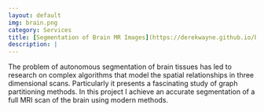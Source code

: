 ```yaml
---
layout: default
img: brain.png 
category: Services
title: [Segmentation of Brain MR Images](https://derekwayne.github.io/brain_segmentation/):<br>A modern approach to tissue classification 
description: |
---
```


The problem of autonomous segmentation of brain tissues has led to research on complex algorithms that model the spatial relationships in three dimensional scans. Particularly it presents a fascinating study of graph partitioning methods. In this project I achieve an accurate segmentation of a full MRI scan of the brain using modern methods.

